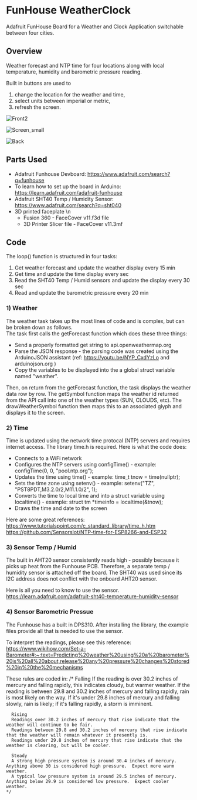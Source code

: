 # FunHouse WeatherClock
Adafruit FunHouse Board for a Weather and Clock Application switchable between four cities.

## Overview
Weather forecast and NTP time for four locations along with local temperature, humidity and barometric pressure reading.

Built in buttons are used to 
1) change the location for the weather and time, 
2) select units between imperial or metric,
3) refresh the screen. 

![Front2](https://user-images.githubusercontent.com/31633408/174464779-ee85dcc4-2e8f-41f0-8518-15dc01a1880d.JPG)

![Screen_small](https://user-images.githubusercontent.com/31633408/174464920-fc87abf3-fdfa-4342-92e4-6fc905d1d3a2.JPG)

![Back](https://user-images.githubusercontent.com/31633408/174464943-9e43162b-49e0-4f00-92d4-61fe47b8f2e5.JPG)

## Parts Used
*  Adafruit Funhouse Devboard:  https://www.adafruit.com/search?q=funhouse
*  To learn how to set up the board in Arduino:  https://learn.adafruit.com/adafruit-funhouse
*  Adafruit SHT40 Temp / Humidity Sensor:  https://www.adafruit.com/search?q=sht040
*  3D printed faceplate \n
   -  Fusion 360 - FaceCover v11.f3d file
   -  3D Printer Slicer file - FaceCover v11.3mf 
  
## Code
The loop() function is structured in four tasks:
1)  Get weather forecast and update the weather display every 15 min
2)  Get time and update the time display every sec
3)  Read the SHT40 Temp / Humid sensors and update the display every 30 sec
4)  Read and update the barometric pressure every 20 min

### 1)  Weather  
The weather task takes up the most lines of code and is complex, but can be broken down as follows.  
The task first calls the getForecast function which does these three things:
*  Send a properly formatted get string to api.openweathermap.org
*  Parse the JSON response - the parsing code was created using the ArduinoJSON assistant (ref:  https://youtu.be/NYP_CxdYzLo and arduinojson.org )
*  Copy the variables to be displayed into the a global struct variable named "weather".

Then, on return from the getForecast function, the task displays the weather data row by row.  The getSymbol function maps the weather id returned from the API call into one of the weather types (SUN, CLOUDS, etc).  The drawWeatherSymbol function then maps this to an associated glyph and displays it to the screen.

### 2)  Time  
Time is updated using the network time protocal (NTP) servers and requires internet access.  The library time.h is required.  Here is what the code does:
*  Connects to a WiFi network
*  Configures the NTP servers using configTime() - example: configTime(0, 0, "pool.ntp.org"); 
*  Updates the time using time() - example: time_t tnow = time(nullptr);
*  Sets the time zone using setenv() - example:  setenv("TZ", "PST8PDT,M3.2.0/2,M11.1.0/2", 1);
*  Converts the time to local time and into a struct variable using localtime() - example:  struct tm *timeinfo = localtime(&tnow);
*  Draws the time and date to the screen

Here are some great references:  
https://www.tutorialspoint.com/c_standard_library/time_h.htm  
https://github.com/SensorsIot/NTP-time-for-ESP8266-and-ESP32

### 3)  Sensor Temp / Humid  
The built in AHT20 sensor consistently reads high - possibly because it picks up heat from the Funhouse PCB.  Therefore, a separate temp / humidity sensor is attached off the board.  The SHT40 was used since its I2C address does not conflict with the onboard AHT20 sensor.

Here is all you need to know to use the sensor.
https://learn.adafruit.com/adafruit-sht40-temperature-humidity-sensor

### 4)  Sensor Barometric Pressue  
The Funhouse has a built in DPS310.  After installing the library, the example files provide all that is needed to use the sensor.  

To interpret the readings, please see this reference:
https://www.wikihow.com/Set-a-Barometer#:~:text=Predicting%20weather%20using%20a%20barometer%20is%20all%20about,release%20any%20pressure%20changes%20stored%20in%20the%20mechanisms

These rules are coded in:
    /*
      Falling
      If the reading is over 30.2 inches of mercury and falling rapidly, this indicates cloudy, but warmer weather.
      If the reading is between 29.8 and 30.2 inches of mercury and falling rapidly, rain is most likely on the way.
      If it's under 29.8 inches of mercury and falling slowly, rain is likely; if it's falling rapidly, a storm is imminent.

      Rising
      Readings over 30.2 inches of mercury that rise indicate that the weather will continue to be fair.
      Readings between 29.8 and 30.2 inches of mercury that rise indicate that the weather will remain whatever it presently is.
      Readings under 29.8 inches of mercury that rise indicate that the weather is clearing, but will be cooler.

      Steady
      A strong high pressure system is around 30.4 inches of mercury. Anything above 30 is considered high pressure.  Expect more warm weather.
      A typical low pressure system is around 29.5 inches of mercury. Anything below 29.9 is considered low pressure.  Expect cooler weather.
    */



